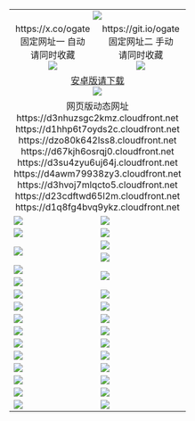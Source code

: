 ﻿<table>
  <tr><td colspan=2 align=center><img src="https://d1q8fg4bvq9ykz.cloudfront.net/Up/oGate.jpg" /></td></tr>
  <tr>
    <td align=center>https://x.co/ogate<br>固定网址一 自动<br>请同时收藏<br><img src="https://d1q8fg4bvq9ykz.cloudfront.net/Up/0WMGD1.png" /></td>
    <td align=center>https://git.io/ogate<br>固定网址二 手动<br>请同时收藏<br><img src="https://d1q8fg4bvq9ykz.cloudfront.net/Up/0WMGD2.png" /></td>
  </tr>
  <tr>
    <td colspan=2 align=center><a href="https://d1q8fg4bvq9ykz.cloudfront.net/ogUP.aspx?name=0ogate.apk&from=github" target="_blank">安卓版请下载<br/><img src="https://d1q8fg4bvq9ykz.cloudfront.net/Up/0ogate.jpg" /></a></td>
  </tr>
  <tr><td colspan=2 align=center>网页版动态网址
<br>https://d3nhuzsgc2kmz.cloudfront.net
<br>https://d1hhp6t7oyds2c.cloudfront.net
<br>https://dzo80k642lss8.cloudfront.net
<br>https://d67kjh6osrqj0.cloudfront.net
<br>https://d3su4zyu6uj64j.cloudfront.net
<br>https://d4awm79938zy3.cloudfront.net
<br>https://d3hvoj7mlqcto5.cloudfront.net
<br>https://d23cdftwd65l2m.cloudfront.net
<br>https://d1q8fg4bvq9ykz.cloudfront.net
    </td>
  </tr>
  <tr>
    <td><a href="https://d1q8fg4bvq9ykz.cloudfront.net/oNote.aspx?id=oGate&from=github" target="_blank"><img src="https://d1q8fg4bvq9ykz.cloudfront.net/Up/0WCYQ.jpg" /></a></td>
    <td><a href="https://d1q8fg4bvq9ykz.cloudfront.net/oNote.aspx?id=oNote&from=github" target="_blank"><img src="https://d1q8fg4bvq9ykz.cloudfront.net/Up/0WZTT.jpg" /></a></td>
  </tr>
  <tr>
    <td><a href="https://d1q8fg4bvq9ykz.cloudfront.net/ogDY.aspx?from=github" target="_blank"><img src="https://d1q8fg4bvq9ykz.cloudfront.net/Up/DY.jpg"/></a></td>
    <td><a href="https://d1q8fg4bvq9ykz.cloudfront.net/ogST.aspx?from=github" target="_blank"><img src="https://d1q8fg4bvq9ykz.cloudfront.net/Up/ST.jpg"/></a></td>
  </tr>
  <tr>
    <td rowspan=2><a href="https://d1q8fg4bvq9ykz.cloudfront.net/ogUP.aspx?name=WJ.mp4&from=github" target="_blank"><img src="https://d1q8fg4bvq9ykz.cloudfront.net/Up/WJ.jpg" /></a></td>
    <td><a href="https://d1q8fg4bvq9ykz.cloudfront.net/ogUP.aspx?name=DKC.mp4&count=17&from=github" target="_blank"><img src="https://d1q8fg4bvq9ykz.cloudfront.net/Up/DKC.jpg" /></a></td> 
  </tr>
  <tr>
    <td><a href="https://d1q8fg4bvq9ykz.cloudfront.net/ogUP.aspx?name=LRWS.mp4&count=6B:14,5A:10,5B:35,4A:14,4B:19,3A:10,3B:26,2A:16,2B:21,1A:23,1B:29&from=github" target="_blank"><img src="https://d1q8fg4bvq9ykz.cloudfront.net/Up/LRWS.jpg" /></a></td>
  </tr>
  <tr>
    <td><a href="https://d1q8fg4bvq9ykz.cloudfront.net/ogUP.aspx?name=JQR.mp4&count=2&from=github" target="_blank"><img src="https://d1q8fg4bvq9ykz.cloudfront.net/Up/JQR.jpg" /></a></td>   
    <td rowspan=2><a href="https://d1q8fg4bvq9ykz.cloudfront.net/ogUP.aspx?name=JP.mp4&count=9&from=github" target="_blank"><img src="https://d1q8fg4bvq9ykz.cloudfront.net/Up/JP.jpg" /></td>
  </tr>
  <tr>
    <td><a href="https://d1q8fg4bvq9ykz.cloudfront.net/ogUP.aspx?name=ZSJ.mp4&count=16&from=github" target="_blank"><img src="https://d1q8fg4bvq9ykz.cloudfront.net/Up/ZSJ.jpg" /></a></td>
  </tr>
  <tr>
    <td><a href="https://d1q8fg4bvq9ykz.cloudfront.net/ogUP.aspx?name=SSZJ.mp4&count=7&current=2&from=github" target="_blank"><img src="https://d1q8fg4bvq9ykz.cloudfront.net/Up/SSZJ.jpg" /></a></td>
    <td><a href="https://d1q8fg4bvq9ykz.cloudfront.net/ogUP.aspx?name=WH.mp4&from=github" target="_blank"><img src="https://d1q8fg4bvq9ykz.cloudfront.net/Up/WH.jpg" /></a></td>
  </tr>
  <tr>
    <td><a href="https://d1q8fg4bvq9ykz.cloudfront.net/ogUP.aspx?name=DWHM.mp4&from=github" target="_blank"><img src="https://d1q8fg4bvq9ykz.cloudfront.net/Up/DWHM.jpg" /></a></td>
    <td><a href="https://d1q8fg4bvq9ykz.cloudfront.net/ogUP.aspx?name=XTFY.mp4&count=24&from=github" target="_blank"><img src="https://d1q8fg4bvq9ykz.cloudfront.net/Up/XTFY.jpg" /></a></td>
  </tr>
  <tr>
    <td><a href="https://d1q8fg4bvq9ykz.cloudfront.net/ogUP.aspx?name=4SQQ.mp4&count=06:5,05:20&current=06:5&from=github" target="_blank"><img src="https://d1q8fg4bvq9ykz.cloudfront.net/Up/4SQQ0.jpg" /></a></td>
    <td><a href="https://d1q8fg4bvq9ykz.cloudfront.net/ogUP.aspx?name=4SHQ.mp4&count=06:4,05:29&current=06:4&from=github" target="_blank"><img src="https://d1q8fg4bvq9ykz.cloudfront.net/Up/4SHQ0.jpg" /></a></td>
  </tr>
  <tr>
    <td><a href="https://d1q8fg4bvq9ykz.cloudfront.net/ogUP.aspx?name=4SZG.mp4&count=06:5,05:22,04:22&current=06:3&from=github" target="_blank"><img src="https://d1q8fg4bvq9ykz.cloudfront.net/Up/4SZG0.jpg" /></a></td>
    <td><a href="https://d1q8fg4bvq9ykz.cloudfront.net/ogUP.aspx?name=4SDJ.mp4&count=06:4,05:48,04:52&current=06:3&from=github" target="_blank"><img src="https://d1q8fg4bvq9ykz.cloudfront.net/Up/4SDJ0.jpg" /></a></td>
  </tr>
  <tr>
    <td><a href="https://d1q8fg4bvq9ykz.cloudfront.net/onUP.aspx?name=https://x.co/dtw99&from=github" target="_blank"><img src="https://d1q8fg4bvq9ykz.cloudfront.net/Up/0DTW.jpg"/></a></td>
    <td><a href="https://d1q8fg4bvq9ykz.cloudfront.net/onUP.aspx?name=https://d2tyo2h9ydw5hf.cloudfront.net/acenter/&from=github" target="_blank"><img src="https://d1q8fg4bvq9ykz.cloudfront.net/Up/0TDW.jpg" /></a></td>
  </tr>
  <tr>
    <td><a href="https://d1q8fg4bvq9ykz.cloudfront.net/onUP.aspx?name=https://d2r8g7swm7yriq.cloudfront.net/gb/nsc413.htm&from=github" target="_blank"><img src="https://d1q8fg4bvq9ykz.cloudfront.net/Up/0DJY.jpg" /></a></td>
    <td><a href="https://d1q8fg4bvq9ykz.cloudfront.net/onUP.aspx?name=https://dgyo0jey7vwa5.cloudfront.net/xtr/gb/prog204.html&from=github" target="_blank"><img src="https://d1q8fg4bvq9ykz.cloudfront.net/Up/0XTR.jpg" /></a></td>
  </tr>
  <tr>
    <td><a href="https://d1q8fg4bvq9ykz.cloudfront.net/onUP.aspx?name=https://d1o6sqws00r7ay.cloudfront.net&from=github" target="_blank"><img src="https://d1q8fg4bvq9ykz.cloudfront.net/Up/0MHW.jpg" /></a></td>
    <td><a href="https://d1q8fg4bvq9ykz.cloudfront.net/onUP.aspx?name=https://d38z1xzg5vtneh.cloudfront.net&from=github" target="_blank"><img src="https://d1q8fg4bvq9ykz.cloudfront.net/Up/0ZJW.jpg" /></a></td>
  </tr>
  <tr>
    <td><a href="https://d1q8fg4bvq9ykz.cloudfront.net/ogUP.aspx?name=FG.zip&from=github" target="_blank"><img src="https://d1q8fg4bvq9ykz.cloudfront.net/Up/FG.jpg" /></a></td>
    <td><a href="https://d1q8fg4bvq9ykz.cloudfront.net/ogUP.aspx?name=FGA.apk&from=github" target="_blank"><img src="https://d1q8fg4bvq9ykz.cloudfront.net/Up/FGA.jpg" /></a></td>
  </tr>
  <tr>
    <td><a href="https://d1q8fg4bvq9ykz.cloudfront.net/ogUP.aspx?name=U.zip&from=github" target="_blank"><img src="https://d1q8fg4bvq9ykz.cloudfront.net/Up/U.jpg" /></a></td>
    <td><a href="https://d1q8fg4bvq9ykz.cloudfront.net/ogUP.aspx?name=UA.apk&from=github" target="_blank"><img src="https://d1q8fg4bvq9ykz.cloudfront.net/Up/UA.jpg" /></a></td>
  </tr>
  <tr>
    <td><a href="https://d1q8fg4bvq9ykz.cloudfront.net/ogUP.aspx?name=0iPPOTV.zip&from=github" target="_blank"><img src="https://d1q8fg4bvq9ykz.cloudfront.net/Up/0iPPOTV.jpg" /></a></td>
    <td><a href="https://d1q8fg4bvq9ykz.cloudfront.net/ogUP.aspx?name=0iNTD.apk&from=github" target="_blank"><img src="https://d1q8fg4bvq9ykz.cloudfront.net/Up/0iNTD.jpg" /></a></td>
  </tr>
</table>

